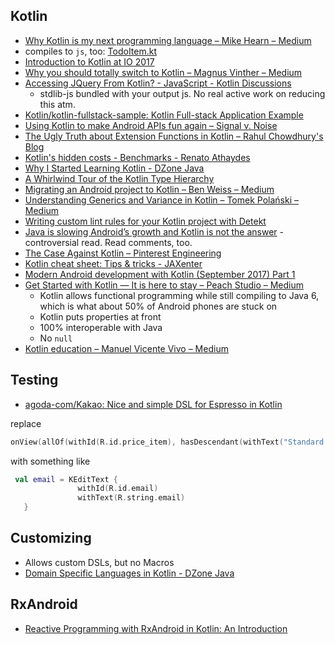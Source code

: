## Kotlin
  - [Why Kotlin is my next programming language – Mike Hearn – Medium](https://medium.com/@octskyward/why-kotlin-is-my-next-programming-language-c25c001e26e3)
  - compiles to `js`, too: [TodoItem.kt](https://github.com/andrewoma/reakt/blob/master/todo/src/main/kotlin/todo/components/TodoItem.kt)
  - [Introduction to Kotlin at IO 2017](https://www.youtube.com/watch?v=X1RVYt2QKQE)
  - [Why you should totally switch to Kotlin – Magnus Vinther – Medium](https://medium.com/@magnus.chatt/why-you-should-totally-switch-to-kotlin-c7bbde9e10d5)
  - [Accessing JQuery From Kotlin? - JavaScript - Kotlin Discussions](https://discuss.kotlinlang.org/t/accessing-jquery-from-kotlin/2297/12)
    - stdlib-js bundled with your output js. No real active work on reducing this atm.
  - [Kotlin/kotlin-fullstack-sample: Kotlin Full-stack Application Example](https://github.com/Kotlin/kotlin-fullstack-sample)
  - [Using Kotlin to make Android APIs fun again – Signal v. Noise](https://m.signalvnoise.com/using-kotlin-to-make-android-apis-fun-again-14690975afb6)
  - [The Ugly Truth about Extension Functions in Kotlin – Rahul Chowdhury's Blog](http://blog.rahulchowdhury.co/the-ugly-truth-about-extension-functions-in-kotlin/)
  - [Kotlin's hidden costs - Benchmarks - Renato Athaydes](https://sites.google.com/a/athaydes.com/renato-athaydes/posts/kotlinshiddencosts-benchmarks)
  - [Why I Started Learning Kotlin - DZone Java](https://dzone.com/articles/why-i-started-learning-kotlin)
  - [A Whirlwind Tour of the Kotlin Type Hierarchy](http://natpryce.com/articles/000818.html)
  - [Migrating an Android project to Kotlin – Ben Weiss – Medium](https://medium.com/@keyboardsurfer/migrating-an-android-project-to-kotlin-f93ecaa329b7)
  - [Understanding Generics and Variance in Kotlin – Tomek Polański – Medium](https://medium.com/@tpolansk/understanding-generics-and-variance-in-kotlin-714c14564c47)
  - [Writing custom lint rules for your Kotlin project with Detekt](https://medium.com/@annayan/writing-custom-lint-rules-for-your-kotlin-project-with-detekt-653e4dbbe8b9)
  - [Java is slowing Android’s growth and Kotlin is not the answer](https://medium.com/@togru/java-is-slowing-androids-growth-and-kotlin-is-not-the-answer-cd316d303ac1) - controversial read. Read comments, too.
  - [The Case Against Kotlin – Pinterest Engineering](https://medium.com/@Pinterest_Engineering/the-case-against-kotlin-2c574cb87953)
  - [Kotlin cheat sheet: Tips & tricks \- JAXenter](https://jaxenter.com/kotlin-cheat-sheet-tips-tricks-136716.html)
  - [Modern Android development with Kotlin \(September 2017\) Part 1](https://proandroiddev.com/modern-android-development-with-kotlin-september-2017-part-1-f976483f7bd6)
  - [Get Started with Kotlin — It is here to stay – Peach Studio – Medium](https://medium.com/peachstudio/get-started-with-kotlin-it-is-here-to-stay-1eaac85ae6a0)
    - Kotlin allows functional programming while still compiling to Java 6, which is what about 50% of Android phones are stuck on
    - Kotlin puts properties at front
    - 100% interoperable with Java
    - No `null`
  - [Kotlin education – Manuel Vicente Vivo – Medium](https://medium.com/@manuelvicnt/kotlin-education-d0b958740d6a)

## Testing
- [agoda\-com/Kakao: Nice and simple DSL for Espresso in Kotlin](https://github.com/agoda-com/Kakao)

replace
```Kotlin
onView(allOf(withId(R.id.price_item), hasDescendant(withText("Standard Rate")))).check(matches(withEffectiveVisibility(Visibility.VISIBLE)));
```

with something like
```Kotlin
 val email = KEditText { 
               withId(R.id.email)
               withText(R.string.email)
   }
```

## Customizing
- Allows custom DSLs, but no Macros
- [Domain Specific Languages in Kotlin \- DZone Java](https://dzone.com/articles/creating-dsl-with-kotlin)

## RxAndroid
- [Reactive Programming with RxAndroid in Kotlin: An Introduction](https://www.raywenderlich.com/170233/reactive-programming-rxandroid-kotlin-introduction)